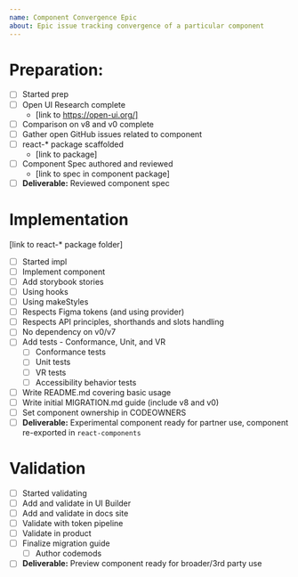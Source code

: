 ```yaml
---
name: Component Convergence Epic
about: Epic issue tracking convergence of a particular component
---
```


<!--
These issues are used by core contributors to track the list of items that should be
completed as part of converging a component. More info can be found here: https://github.com/microsoft/fluentui/wiki/Component-Convergence-Guide
-->

# Preparation:

- [ ] Started prep
- [ ] Open UI Research complete
  - [link to https://open-ui.org/]
- [ ] Comparison on v8 and v0 complete
- [ ] Gather open GitHub issues related to component
- [ ] react-\* package scaffolded
  - [link to package]
- [ ] Component Spec authored and reviewed
  - [link to spec in component package]
- [ ] **Deliverable:** Reviewed component spec

# Implementation

[link to react-* package folder]

- [ ] Started impl
- [ ] Implement component
- [ ] Add storybook stories
- [ ] Using hooks
- [ ] Using makeStyles
- [ ] Respects Figma tokens (and using provider)
- [ ] Respects API principles, shorthands and slots handling
- [ ] No dependency on v0/v7
- [ ] Add tests - Conformance, Unit, and VR
  - [ ] Conformance tests
  - [ ] Unit tests
  - [ ] VR tests
  - [ ] Accessibility behavior tests
- [ ] Write README.md covering basic usage
- [ ] Write initial MIGRATION.md guide (include v8 and v0)
- [ ] Set component ownership in CODEOWNERS
- [ ] **Deliverable:** Experimental component ready for partner use, component re-exported in `react-components`

# Validation

- [ ] Started validating
- [ ] Add and validate in UI Builder
- [ ] Add and validate in docs site
- [ ] Validate with token pipeline
- [ ] Validate in product
- [ ] Finalize migration guide
  - [ ] Author codemods
- [ ] **Deliverable:** Preview component ready for broader/3rd party use
